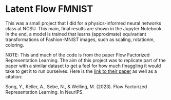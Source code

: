 # Latent Flow FMNIST
 This was a small project that I did for a physics-informed neural networks class at NCSU. This main, final results are shown in the Jupyter Notebook. In the end, a model is trained that learns (approximate) equivariant transformations of Fashion-MNIST images, such as scaling, rotationm, coloring.
 
NOTE: This and much of the code is from the paper Flow Factorized Representation Learning. The aim of this project was to replicate part of the paper with a similar dataset to get a feel for how much finaggling it would take to get it to run ourselves. Here is the [link to their paper](https://arxiv.org/abs/2309.13167) as well as a citation: 

Song, Y., Keller, A., Sebe, N., & Welling, M. (2023). Flow Factorized Representation Learning. In NeurIPS.
